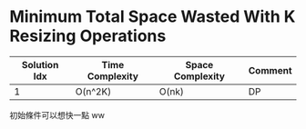 # Minimum Total Space Wasted With K Resizing Operations

| Solution Idx | Time Complexity | Space Complexity | Comment |
| ------------ | --------------- | ---------------- | ------- |
| 1            | O(n^2K)         | O(nk)            | DP      |

初始條件可以想快一點 ww
